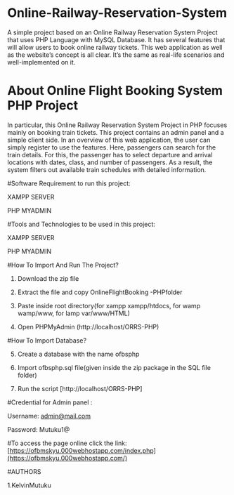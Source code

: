 # Online-Railway-Reservation-System
A simple project based on an Online Railway Reservation System Project that uses PHP Language with MySQL Database. It has several features that will allow users to book online railway tickets. This web application as well as the website’s concept is all clear. It’s the same as real-life scenarios and well-implemented on it. 

# **About Online Flight Booking System PHP Project**
In particular, this Online Railway Reservation System Project in PHP focuses mainly on booking train tickets.  This project contains an admin panel and a simple client side. In an overview of this web application, the user can simply register to use the features. Here, passengers can search for the train details. For this, the passenger has to select departure and arrival locations with dates, class, and number of passengers. As a result, the system filters out available train schedules with detailed information.

#Software Requirement to run this project:

XAMPP SERVER

PHP MYADMIN

#Tools and Technologies to be used in this project:

XAMPP SERVER

PHP MYADMIN

#How To Import And Run The Project?

1. Download the zip file

2. Extract the file and copy OnlineFlightBooking -PHPfolder

3. Paste inside root directory(for xampp xampp/htdocs, for wamp wamp/www, for lamp var/www/HTML)

4. Open PHPMyAdmin (http://localhost/ORRS-PHP)

#How To Import Database?

5. Create a database with the name ofbsphp

6. Import ofbsphp.sql file(given inside the zip package in the SQL file folder)

7. Run the script [http://localhost/ORRS-PHP]

#Credential for Admin panel :

Username: admin@mail.com

Password: Mutuku1@

#To access the page online click the link: [https://ofbmskyu.000webhostapp.com/index.php](https://ofbmskyu.000webhostapp.com/)

#AUTHORS 

1.KelvinMutuku
